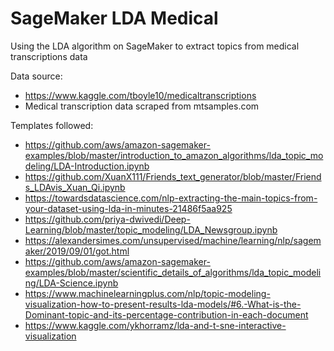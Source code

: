 # SageMaker LDA Medical
Using the LDA algorithm on SageMaker to extract topics from medical transcriptions data

Data source:
* https://www.kaggle.com/tboyle10/medicaltranscriptions
* Medical transcription data scraped from mtsamples.com

Templates followed:
* https://github.com/aws/amazon-sagemaker-examples/blob/master/introduction_to_amazon_algorithms/lda_topic_modeling/LDA-Introduction.ipynb
* https://github.com/XuanX111/Friends_text_generator/blob/master/Friends_LDAvis_Xuan_Qi.ipynb
* https://towardsdatascience.com/nlp-extracting-the-main-topics-from-your-dataset-using-lda-in-minutes-21486f5aa925
* https://github.com/priya-dwivedi/Deep-Learning/blob/master/topic_modeling/LDA_Newsgroup.ipynb
* https://alexandersimes.com/unsupervised/machine/learning/nlp/sagemaker/2019/09/01/got.html
* https://github.com/aws/amazon-sagemaker-examples/blob/master/scientific_details_of_algorithms/lda_topic_modeling/LDA-Science.ipynb
* https://www.machinelearningplus.com/nlp/topic-modeling-visualization-how-to-present-results-lda-models/#6.-What-is-the-Dominant-topic-and-its-percentage-contribution-in-each-document
* https://www.kaggle.com/ykhorramz/lda-and-t-sne-interactive-visualization

